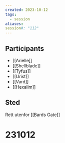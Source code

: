 ```yaml
---
created: 2023-10-12
tags:
  - session
aliases: 
session#: "112"
---
```


## Participants
- [[Arielle]]
- [[Shellblade]]
- [[Tyfus]]
- [[Urist]]
- [[Vard]]
- [[Hexalim]]

## Sted
Rett utenfor [[Bards Gate]]
# 231012
